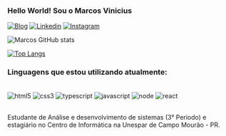 ### Hello World! Sou o Marcos Vinicius
[![Blog](https://img.shields.io/website-up-down-green-red/http/monip.org.svg)](https://marcosviniciusdev.com.br/)
[![Linkedin](https://img.shields.io/badge/LinkedIn-0077B5?style=for-the-badge&logo=linkedin&logoColor=white)](https://www.linkedin.com/in/marcos-vinicius-485726297/)
[![Instagram](https://img.shields.io/badge/Instagram-E4405F?style=for-the-badge&logo=instagram&logoColor=white)](https://www.instagram.com/marcosvn06/)


![Marcos GitHub stats](https://github-readme-stats.vercel.app/api?username=Marcosvini0001&show_icons=true&theme=onedark)

[![Top Langs](https://github-readme-stats.vercel.app/api/top-langs/?username=Marcosvini0001)](https://github.com/anuraghazra/github-readme-stats)

### Linguagens que estou utilizando atualmente:

<div style="display: inline_block"><br/>
<img align="center" alt="html5" src="https://img.shields.io/badge/HTML5-E34F26?style=for-the-badge&logo=html5&logoColor=white" />
  <img align="center" alt="css3" src="https://img.shields.io/badge/CSS3-1572B6?style=for-the-badge&logo=css3&logoColor=white" />
  <img align="center" alt="typescript" src="https://img.shields.io/badge/TypeScript-007ACC?style=for-the-badge&logo=typescript&logoColor=white" />
  <img align="center" alt="javascript" src="https://img.shields.io/badge/JavaScript-F7DF1E?style=for-the-badge&logo=javascript&logoColor=black" />
  <img align="center" alt="node" src="https://img.shields.io/badge/Node.js-43853D?style=for-the-badge&logo=node.js&logoColor=white" />
  <img align="center" alt="react" src="https://img.shields.io/badge/React-20232A?style=for-the-badge&logo=react&logoColor=61DAFB" />
</div><br/>

Estudante de Análise e desenvolvimento de sistemas (3° Periodo) e estagiário no Centro de Informática na Unespar de Campo Mourão - PR.

